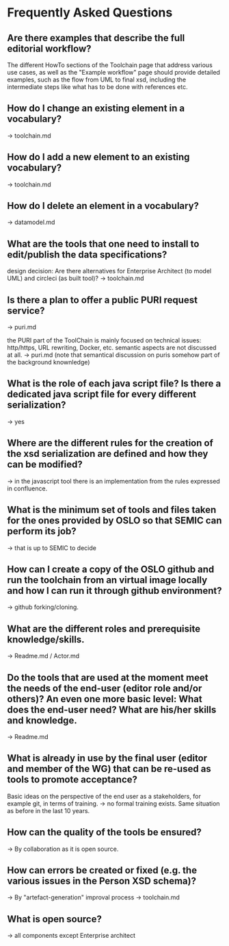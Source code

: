 # Frequently Asked Questions

## Are there examples that describe the full editorial workflow?
The different HowTo sections of the Toolchain page that address various use cases, as well as the "Example workflow" page should provide
detailed examples, such as the flow from UML to final xsd, including the intermediate steps like what has to be done with references etc.

## How do I change an existing element in a vocabulary?
  -> toolchain.md
## How do I add a new element to an existing vocabulary?
  -> toolchain.md
## How do I delete an element in a vocabulary?
  -> datamodel.md
## What are the tools that one need to install to edit/publish the data specifications?
design decision: Are there alternatives for Enterprise Architect (to model UML) and circleci (as built tool)? 
  -> toolchain.md
  
## Is there a plan to offer a public PURI request service?
  -> puri.md
  
the PURI part of the ToolChain is mainly focused on technical issues: http/https, URL rewriting, Docker, etc.
semantic aspects are not discussed at all.
  -> puri.md (note that semantical discussion on puris somehow part of the background knownledge)

## What is the role of each java script file? Is there a dedicated java script file for every different serialization?
  -> yes

## Where are the different rules for the creation of the xsd serialization are defined and how they can be modified?
  -> in the javascript tool there is an implementation from the rules expressed in confluence.

## What is the minimum set of tools and files taken for the ones provided by OSLO so that SEMIC can perform its job?
  -> that is up to SEMIC to decide

## How can I create a copy of the OSLO github and run the toolchain from an virtual image locally and how I can run it through github environment?
  -> github forking/cloning.

## What are the different roles and prerequisite knowledge/skills.
-> Readme.md / Actor.md

## Do the tools that are used at the moment meet the needs of the end-user (editor role and/or others)? An even one more basic level: What does the end-user need? What are his/her skills and knowledge.
-> Readme.md

## What is already in use by the final user (editor and member of the WG) that can be re-used as tools to promote acceptance? 
Basic ideas on the perspective of the end user as a stakeholders, for example git, in terms of training.
-> no formal training exists. Same situation as before in the last 10 years.

## How can the quality of the tools be ensured?
-> By collaboration as it is open source.

## How can errors be created or fixed (e.g. the various issues in the Person XSD schema)?
-> By "artefact-generation" improval process
   -> toolchain.md 

## What is open source?  
-> all components except Enterprise architect




